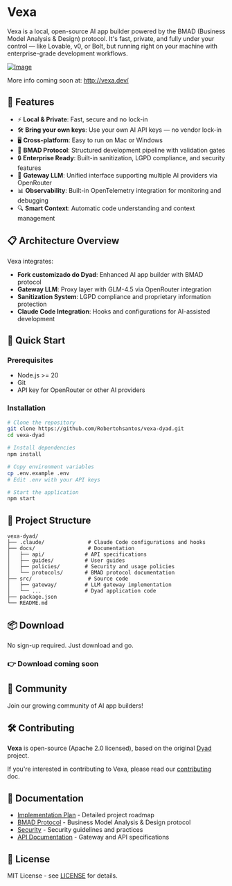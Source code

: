 # Vexa

Vexa is a local, open-source AI app builder powered by the BMAD (Business Model Analysis & Design) protocol. It's fast, private, and fully under your control — like Lovable, v0, or Bolt, but running right on your machine with enterprise-grade development workflows.

[![Image](https://github.com/user-attachments/assets/f6c83dfc-6ffd-4d32-93dd-4b9c46d17790)](http://vexa.dev/)

More info coming soon at: http://vexa.dev/

## 🚀 Features

- ⚡️ **Local & Private**: Fast, secure and no lock-in
- 🛠 **Bring your own keys**: Use your own AI API keys — no vendor lock-in
- 🖥️ **Cross-platform**: Easy to run on Mac or Windows
- 🎯 **BMAD Protocol**: Structured development pipeline with validation gates
- 🔒 **Enterprise Ready**: Built-in sanitization, LGPD compliance, and security features
- 🧩 **Gateway LLM**: Unified interface supporting multiple AI providers via OpenRouter
- 📊 **Observability**: Built-in OpenTelemetry integration for monitoring and debugging
- 🔍 **Smart Context**: Automatic code understanding and context management

## 📋 Architecture Overview

Vexa integrates:
- **Fork customizado do Dyad**: Enhanced AI app builder with BMAD protocol
- **Gateway LLM**: Proxy layer with GLM-4.5 via OpenRouter integration
- **Sanitization System**: LGPD compliance and proprietary information protection
- **Claude Code Integration**: Hooks and configurations for AI-assisted development

## 🚀 Quick Start

### Prerequisites
- Node.js >= 20
- Git
- API key for OpenRouter or other AI providers

### Installation

```bash
# Clone the repository
git clone https://github.com/Robertohsantos/vexa-dyad.git
cd vexa-dyad

# Install dependencies
npm install

# Copy environment variables
cp .env.example .env
# Edit .env with your API keys

# Start the application
npm start
```

## 📁 Project Structure

```
vexa-dyad/
├── .claude/              # Claude Code configurations and hooks
├── docs/                 # Documentation
│   ├── api/             # API specifications
│   ├── guides/          # User guides
│   ├── policies/        # Security and usage policies
│   └── protocols/       # BMAD protocol documentation
├── src/                  # Source code
│   ├── gateway/         # LLM gateway implementation
│   └── ...              # Dyad application code
├── package.json
└── README.md
```

## 📦 Download

No sign-up required. Just download and go.

### 👉 Download coming soon

## 🤝 Community

Join our growing community of AI app builders!

## 🛠️ Contributing

**Vexa** is open-source (Apache 2.0 licensed), based on the original [Dyad](https://github.com/dyad-sh/dyad) project.

If you're interested in contributing to Vexa, please read our [contributing](./CONTRIBUTING.md) doc.

## 📖 Documentation

- [Implementation Plan](./IMPLEMENTATION.md) - Detailed project roadmap
- [BMAD Protocol](./docs/protocols/bmad.md) - Business Model Analysis & Design protocol
- [Security](./docs/SECURITY.md) - Security guidelines and practices
- [API Documentation](./docs/api/) - Gateway and API specifications

## 📄 License

MIT License - see [LICENSE](./LICENSE) for details.
